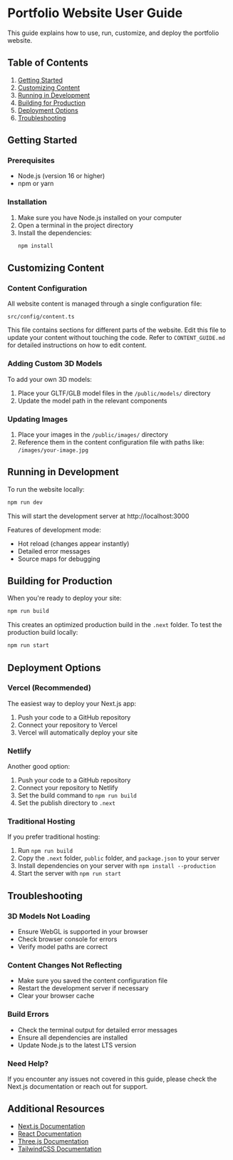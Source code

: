 # Portfolio Website User Guide

This guide explains how to use, run, customize, and deploy the portfolio website.

## Table of Contents
1. [Getting Started](#getting-started)
2. [Customizing Content](#customizing-content)
3. [Running in Development](#running-in-development)
4. [Building for Production](#building-for-production)
5. [Deployment Options](#deployment-options)
6. [Troubleshooting](#troubleshooting)

## Getting Started

### Prerequisites
- Node.js (version 16 or higher)
- npm or yarn

### Installation
1. Make sure you have Node.js installed on your computer
2. Open a terminal in the project directory
3. Install the dependencies:
   ```bash
   npm install
   ```

## Customizing Content

### Content Configuration
All website content is managed through a single configuration file:
```
src/config/content.ts
```

This file contains sections for different parts of the website. Edit this file to update your content without touching the code. Refer to `CONTENT_GUIDE.md` for detailed instructions on how to edit content.

### Adding Custom 3D Models
To add your own 3D models:

1. Place your GLTF/GLB model files in the `/public/models/` directory
2. Update the model path in the relevant components

### Updating Images
1. Place your images in the `/public/images/` directory
2. Reference them in the content configuration file with paths like: `/images/your-image.jpg`

## Running in Development

To run the website locally:

```bash
npm run dev
```

This will start the development server at http://localhost:3000

Features of development mode:
- Hot reload (changes appear instantly)
- Detailed error messages
- Source maps for debugging

## Building for Production

When you're ready to deploy your site:

```bash
npm run build
```

This creates an optimized production build in the `.next` folder. To test the production build locally:

```bash
npm run start
```

## Deployment Options

### Vercel (Recommended)
The easiest way to deploy your Next.js app:

1. Push your code to a GitHub repository
2. Connect your repository to Vercel
3. Vercel will automatically deploy your site

### Netlify
Another good option:

1. Push your code to a GitHub repository
2. Connect your repository to Netlify
3. Set the build command to `npm run build`
4. Set the publish directory to `.next`

### Traditional Hosting
If you prefer traditional hosting:

1. Run `npm run build`
2. Copy the `.next` folder, `public` folder, and `package.json` to your server
3. Install dependencies on your server with `npm install --production`
4. Start the server with `npm run start`

## Troubleshooting

### 3D Models Not Loading
- Ensure WebGL is supported in your browser
- Check browser console for errors
- Verify model paths are correct

### Content Changes Not Reflecting
- Make sure you saved the content configuration file
- Restart the development server if necessary
- Clear your browser cache

### Build Errors
- Check the terminal output for detailed error messages
- Ensure all dependencies are installed
- Update Node.js to the latest LTS version

### Need Help?
If you encounter any issues not covered in this guide, please check the Next.js documentation or reach out for support.

## Additional Resources

- [Next.js Documentation](https://nextjs.org/docs)
- [React Documentation](https://reactjs.org/docs)
- [Three.js Documentation](https://threejs.org/docs/)
- [TailwindCSS Documentation](https://tailwindcss.com/docs)